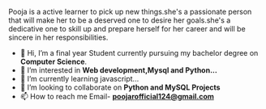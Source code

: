 Pooja is a active learner to pick up new things.she's a passionate person that 
will make her to be a deserved one to desire her goals.she's a dedicative one 
to skill up and prepare herself for her career and will be sincere in her
responsibilities.
- 👋 Hi, I’m a final year Student currently pursuing my bachelor degree on **Computer Science**.
- 👀 I’m interested in **Web development,Mysql and Python...**
- 🌱 I’m currently learning javascript...
- 💞️ I’m looking to collaborate on **Python and MySQL Projects**
- 📫 How to reach me Email- **poojarofficial124@gmail.com** 


